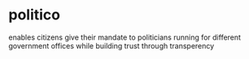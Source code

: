 # politico
enables citizens give their mandate to politicians running for different government offices while building trust through transperency
